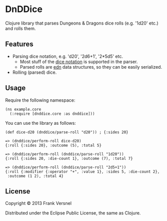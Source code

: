 # DnDDice

Clojure library that parses Dungeons & Dragons dice rolls (e.g. '1d20' etc.)
and rolls them.

## Features

* Parsing dice notation, e.g. 'd20', '2d6+1', '2*5d5' etc. 
	* Most stuff of the [dice
	  notation](http://en.wikipedia.org/wiki/Dice_notation) is supported in
	  the parser.
	* Parsed rolls are [edn](https://github.com/edn-format/edn) data
	  structures, so they can be easily serialized.
* Rolling (parsed) dice. 

## Usage

Require the following namespace:

	(ns example.core
	  (:require [dnddice.core :as dnddice]))

You can use the library as follows:

	(def dice-d20 (dnddice/parse-roll "d20")) ; {:sides 20}

	=> (dnddice/perform-roll dice-d20)
	{:roll {:sides 20}, :outcome (5), :total 5}

	=> (dnddice/perform-roll (dnddice/parse-roll "1d20"))
	{:roll {:sides 20, :die-count 1}, :outcome (7), :total 7}

	=> (dnddice/perform-roll (dnddice/parse-roll "2d5+1"))
	{:roll {:modifier {:operator "+", :value 1}, :sides 5, :die-count 2},
	 :outcome (1 2), :total 4}

## License

Copyright © 2013 Frank Versnel

Distributed under the Eclipse Public License, the same as Clojure.
